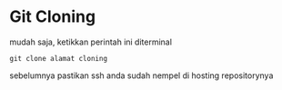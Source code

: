 # Git Cloning

mudah saja, ketikkan perintah ini diterminal
```
git clone alamat cloning
```
sebelumnya pastikan ssh anda sudah nempel di hosting repositorynya